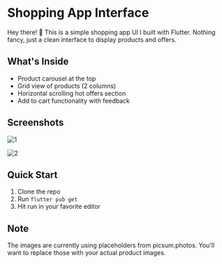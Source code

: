 # Shopping App Interface

Hey there! 👋 This is a simple shopping app UI I built with Flutter. Nothing fancy, just a clean interface to display products and offers.

## What's Inside

- Product carousel at the top
- Grid view of products (2 columns)
- Horizontal scrolling hot offers section
- Add to cart functionality with feedback

## Screenshots
![1](https://github.com/user-attachments/assets/bc73d977-d88e-4d78-8ab7-1ef353f56352)

![2](https://github.com/user-attachments/assets/ba7d40c4-35f9-40c6-a8a6-2682de7604b2)

## Quick Start

1. Clone the repo
2. Run `flutter pub get`
3. Hit run in your favorite editor

## Note
The images are currently using placeholders from picsum.photos. You'll want to replace those with your actual product images.
